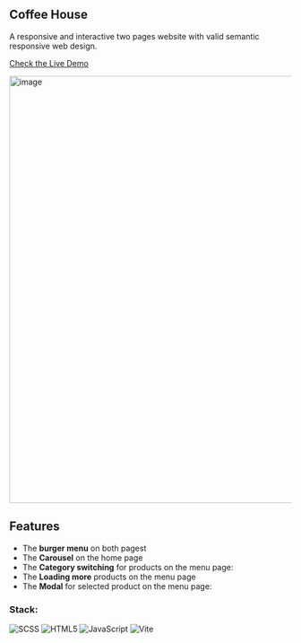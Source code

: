 ## Coffee House

A responsive and interactive two pages website with valid semantic responsive web design. 

[Check the Live Demo](https://coffee-house-black.vercel.app/)

<img width="1421" height="762" alt="image" src="https://github.com/user-attachments/assets/2e747e46-43e5-40ec-8f6f-3a078f1dac44" />

## Features
- The **burger menu** on both pagest
- The **Carousel** on the home page
- The **Category switching** for products on the menu page:
- The **Loading more** products on the menu page
- The **Modal** for selected product on the menu page: 


### Stack:
![SCSS](https://img.shields.io/badge/scss-%231572B6.svg?style=for-the-badge&logo=scss&logoColor=white)
![HTML5](https://img.shields.io/badge/html5-%23E34F26.svg?style=for-the-badge&logo=html5&logoColor=white)
![JavaScript](https://img.shields.io/badge/JavaScript-323330?style=for-the-badge&logo=javascript&logoColor=F7DF1E)
![Vite](https://img.shields.io/badge/Vite-B73BFE?style=for-the-badge&logo=vite&logoColor=FFD62E)
